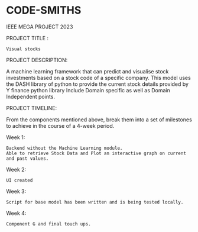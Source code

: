 # CODE-SMITHS
IEEE MEGA PROJECT 2023


PROJECT TITLE :

	Visual stocks

PROJECT DESCRIPTION:

A machine learning framework that can predict and visualise stock investments based on a stock code of a specific company.
This model uses the DASH library  of python to provide the current stock details provided by Y finance python library 
Include Domain specific as well as Domain Independent points.


PROJECT TIMELINE:

From the components mentioned above, break them into a set of milestones to achieve in the course of a 4-week period.

Week 1:

	Backend without the Machine Learning module.
	Able to retrieve Stock Data and Plot an interactive graph on current and past values.
 
Week 2:

	UI created


Week 3:

	Script for base model has been written and is being tested locally.
Week 4:

	Component G and final touch ups.
